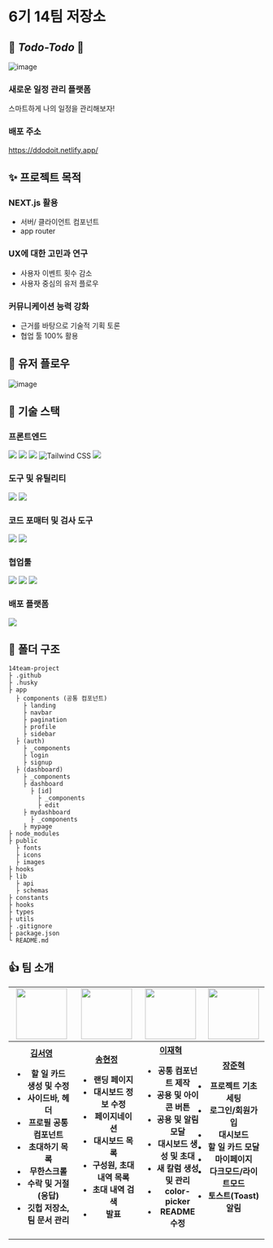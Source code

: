 # 6기 14팀 저장소
## 🖤 _Todo-Todo_ 💖

![image](https://github.com/Sprint-Part3-14Team/14team-project/assets/162143999/d0c36618-cb55-46b1-afa0-f52f4cac95a6)

### 새로운 일정 관리 플랫폼

스마트하게 나의 일정을 관리해보자!

### 배포 주소

https://ddodoit.netlify.app/

## ✨ 프로젝트 목적

### NEXT.js 활용

- 서버/ 클라이언트 컴포넌트
- app router

### UX에 대한 고민과 연구

- 사용자 이벤트 횟수 감소
- 사용자 중심의 유저 플로우

### 커뮤니케이션 능력 강화

- 근거를 바탕으로 기술적 기획 토론
- 협업 툴 100% 활용

## 💎 유저 플로우

![image](https://github.com/Sprint-Part3-14Team/14team-project/assets/162143999/ff93f322-be60-4ad7-9d0d-30c5729fb401)

## 🔨 기술 스택

### 프론트엔드

<img src="https://img.shields.io/badge/React-61DAFB?style=for-the-badge&logo=React&logoColor=white"> <img src="https://img.shields.io/badge/TypeScript-3178C6?style=for-the-badge&logo=TypeScript&logoColor=white"> <img src="https://img.shields.io/badge/Next.js-000000?style=for-the-badge&logo=Next.js&logoColor=white"> <img alt="Tailwind CSS" src ="https://img.shields.io/badge/Tailwind_CSS-06B6D4.svg?&style=for-the-badge&logo=tailwindcss&logoColor=white"/> <img src="https://img.shields.io/badge/react--hook--form-663399?style=for-the-badge&logo=react&logoColor=white">

### 도구 및 유틸리티

<img src="https://img.shields.io/badge/pnpm-yellow?style=for-the-badge&logo=pnpm&logoColor=white"/> <img src="https://img.shields.io/badge/shadcn%2Fui-000000?style=for-the-badge&logo=shadcnui&logoColor=white" />

### 코드 포매터 및 검사 도구

<img src="https://img.shields.io/badge/eslint-4B32C3?style=for-the-badge&logo=eslint&logoColor=white"> <img src="https://img.shields.io/badge/prettier-F7B93E?style=for-the-badge&logo=prettier&logoColor=white">

### 협업툴

<img src="https://img.shields.io/badge/GitHub-181717?style=for-the-badge&logo=GitHub&logoColor=white" /> <img src="https://img.shields.io/badge/Discord-5B61EE?style=for-the-badge&logo=Discord&logoColor=white" /> <img src="https://img.shields.io/badge/Notion-000000?style=for-the-badge&logo=Notion&logoColor=white">

### 배포 플랫폼

<img src="https://img.shields.io/badge/Netlify-00C7B7?style=for-the-badge&logo=netlify&logoColor=white" />

## 📝 폴더 구조

```
14team-project
├ .github
├ .husky
├ app
  ├ components (공통 컴포넌트)
    ├ landing
    ├ navbar
    ├ pagination
    ├ profile
    ├ sidebar
  ├ (auth)
    ├ _components
    ├ login
    ├ signup
  ├ (dashboard)
    ├ _components
    ├ dashboard
      ├ [id]
        ├ _components
        ├ edit
    ├ mydashboard
      ├ _components
    ├ mypage
├ node_modules
├ public
  ├ fonts
  ├ icons
  ├ images
├ hooks
├ lib
  ├ api
  ├ schemas
├ constants
├ hooks
├ types
├ utils
├ .gitignore
├ package.json
└ README.md
```

## 👍 팀 소개

<table align="center">
    <tbody>
        <tr>
            <td align="center">
                <a href="https://github.com/ssseeo0">
                    <img src="https://avatars.githubusercontent.com/ssseeo0" width="100" height="100"/>
                </a>
            </td>
            <td align="center">
                <a href="https://github.com/Haze-S">
                    <img src="https://avatars.githubusercontent.com/Haze-S" width="100" height="100"/>
                </a>  
            </td>
            <td align="center">
                <a href="https://github.com/JHmeatschool">
                    <img src="https://avatars.githubusercontent.com/JHmeatschool" width="100px" height="100px"/>
                </a>
            </td>
            <td align="center">
                <a href="https://github.com/CitrusSoda">
                    <img src="https://avatars.githubusercontent.com/CitrusSoda" width="100px" height="100px"/>
                </a>  
            </td>
        </tr>
        <tr>
            <th>
                <a href="https://github.com/ssseeo0">김서영</a>
                <br>
                <ul>
                  <li>할 일 카드 생성 및 수정</li>
                  <li>사이드바, 헤더</li>
                  <li>프로필 공통 컴포넌트</li>
                  <li>초대하기 목록</li>
                  <li>무한스크롤</li>
                  <li>수락 및 거절 (응답)</li>
                  <li>깃헙 저장소, 팀 문서 관리</li>
                </ul>
            </th>
            <th>
                <a href="https://github.com/Haze-S">송현정</a>
                <br>
                <ul>
                  <li>랜딩 페이지</li>
                  <li>대시보드 정보 수정</li>
                  <li>페이지네이션</li>
                  <li>대시보드 목록</li>
                  <li>구성원, 초대 내역 목록</li>
                  <li>초대 내역 검색</li>
                  <li>발표</li>
                </ul>
            </th>
            <th>
                <a href="https://github.com/JHmeatschool">이재혁</a>
                <br>
                <ul>
                  <li>공통 컴포넌트 제작</li>
                  <li>공용 및 아이콘 버튼</li>
                  <li>공용 및 알림 모달</li>
                  <li>대시보드 생성 및 초대</li>
                  <li>새 칼럼 생성 및 관리</li>
                  <li>color-picker</li>
                  <li>README 수정</li>
                </ul>
            </th>
            <th>
                <a href="https://github.com/CitrusSoda">장준혁</a>
                <br>
                <ul style="padding-left: 0;">
                  <li>프로젝트 기초 세팅</li>
                  <li>로그인/회원가입</li>           
                  <li>대시보드</li>
                  <li>할 일 카드 모달</li>
                  <li>마이페이지</li>
                  <li>다크모드/라이트모드</li>
                  <li>토스트(Toast) 알림</li>
                </ul>
            </th>
        </tr>
    </tbody>
</table>
